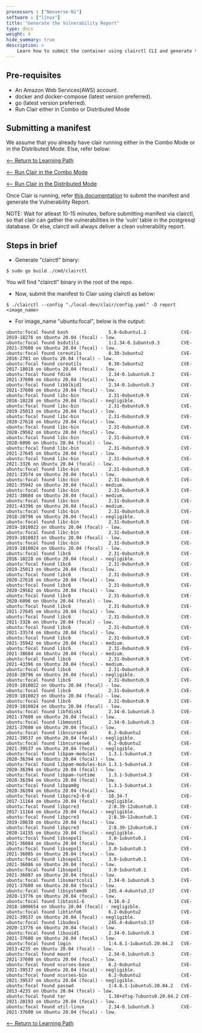 ```yaml
---
processors : ["Neoverse-N1"]
software : ["linux"]
title: "Generate the Vulnerability Report"
type: docs
weight: 4
hide_summary: true
description: >
    Learn how to submit the container using clairctl CLI and generate the Vulnerability Report.
---
```


## Pre-requisites

* An Amazon Web Services(AWS) account.
* docker and docker-compose (latest version preferred).
* go (latest version preferred).
* Run Clair either in Combo or Distributed Mode

## Submitting a manifest

We assume that you already have clair running either in the Combo Mode or in the Distributed Mode. Else, refer below:

[<-- Return to Learning Path](/content/en/cloud/clair/#sections)

[<-- Run Clair in the Combo Mode](/content/en/cloud/clair/Combo_Mode.md)

[<-- Run Clair in the Distributed Mode](/content/en/cloud/clair/Distributed_Mode.md)

Once Clair is running, refer [this documentation](https://quay.github.io/clair/howto/getting_started.html#submitting-a-manifest) to submit the manifest and generate the Vulnerability Report.

NOTE: Wait for atleast 10-15 minutes, before submitting manifest via clairctl, so that clair can gather the vulnerabilities in the ‘vuln’ table in the postgresql database. Or else, clairctl will always deliver a clean vulnerability report.

## Steps in brief

* Generate "clairctl" binary:

```console
$ sudo go build ./cmd/clairctl
```

You will find "clairctl" binary in the root of the repo.

* Now, submit the manifest to Clair using clairctl as below:

```console
$ ./clairctl --config "./local-dev/clair/config.yaml" -D report <image_name>
```

* For image_name "ubuntu:focal", below is the output:

```console
ubuntu:focal found bash               5.0-6ubuntu1.2             CVE-2019-18276 on Ubuntu 20.04 (focal) - low.
ubuntu:focal found bsdutils           1:2.34-0.1ubuntu9.3        CVE-2021-37600 on Ubuntu 20.04 (focal) - low.
ubuntu:focal found coreutils          8.30-3ubuntu2              CVE-2016-2781 on Ubuntu 20.04 (focal) - low.
ubuntu:focal found coreutils          8.30-3ubuntu2              CVE-2017-18018 on Ubuntu 20.04 (focal) - low.
ubuntu:focal found fdisk              2.34-0.1ubuntu9.3          CVE-2021-37600 on Ubuntu 20.04 (focal) - low.
ubuntu:focal found libblkid1          2.34-0.1ubuntu9.3          CVE-2021-37600 on Ubuntu 20.04 (focal) - low.
ubuntu:focal found libc-bin           2.31-0ubuntu9.9            CVE-2016-10228 on Ubuntu 20.04 (focal) - negligible.
ubuntu:focal found libc-bin           2.31-0ubuntu9.9            CVE-2019-25013 on Ubuntu 20.04 (focal) - low.
ubuntu:focal found libc-bin           2.31-0ubuntu9.9            CVE-2020-27618 on Ubuntu 20.04 (focal) - low.
ubuntu:focal found libc-bin           2.31-0ubuntu9.9            CVE-2020-29562 on Ubuntu 20.04 (focal) - low.
ubuntu:focal found libc-bin           2.31-0ubuntu9.9            CVE-2020-6096 on Ubuntu 20.04 (focal) - low.
ubuntu:focal found libc-bin           2.31-0ubuntu9.9            CVE-2021-27645 on Ubuntu 20.04 (focal) - low.
ubuntu:focal found libc-bin           2.31-0ubuntu9.9            CVE-2021-3326 on Ubuntu 20.04 (focal) - low.
ubuntu:focal found libc-bin           2.31-0ubuntu9.9            CVE-2021-33574 on Ubuntu 20.04 (focal) - low.
ubuntu:focal found libc-bin           2.31-0ubuntu9.9            CVE-2021-35942 on Ubuntu 20.04 (focal) - medium.
ubuntu:focal found libc-bin           2.31-0ubuntu9.9            CVE-2021-38604 on Ubuntu 20.04 (focal) - medium.
ubuntu:focal found libc-bin           2.31-0ubuntu9.9            CVE-2021-43396 on Ubuntu 20.04 (focal) - medium.
ubuntu:focal found libc-bin           2.31-0ubuntu9.9            CVE-2018-20796 on Ubuntu 20.04 (focal) - negligible.
ubuntu:focal found libc-bin           2.31-0ubuntu9.9            CVE-2019-1010022 on Ubuntu 20.04 (focal) - low.
ubuntu:focal found libc-bin           2.31-0ubuntu9.9            CVE-2019-1010023 on Ubuntu 20.04 (focal) - low.
ubuntu:focal found libc-bin           2.31-0ubuntu9.9            CVE-2019-1010024 on Ubuntu 20.04 (focal) - low.
ubuntu:focal found libc6              2.31-0ubuntu9.9            CVE-2016-10228 on Ubuntu 20.04 (focal) - negligible.
ubuntu:focal found libc6              2.31-0ubuntu9.9            CVE-2019-25013 on Ubuntu 20.04 (focal) - low.
ubuntu:focal found libc6              2.31-0ubuntu9.9            CVE-2020-27618 on Ubuntu 20.04 (focal) - low.
ubuntu:focal found libc6              2.31-0ubuntu9.9            CVE-2020-29562 on Ubuntu 20.04 (focal) - low.
ubuntu:focal found libc6              2.31-0ubuntu9.9            CVE-2020-6096 on Ubuntu 20.04 (focal) - low.
ubuntu:focal found libc6              2.31-0ubuntu9.9            CVE-2021-27645 on Ubuntu 20.04 (focal) - low.
ubuntu:focal found libc6              2.31-0ubuntu9.9            CVE-2021-3326 on Ubuntu 20.04 (focal) - low.
ubuntu:focal found libc6              2.31-0ubuntu9.9            CVE-2021-33574 on Ubuntu 20.04 (focal) - low.
ubuntu:focal found libc6              2.31-0ubuntu9.9            CVE-2021-35942 on Ubuntu 20.04 (focal) - medium.
ubuntu:focal found libc6              2.31-0ubuntu9.9            CVE-2021-38604 on Ubuntu 20.04 (focal) - medium.
ubuntu:focal found libc6              2.31-0ubuntu9.9            CVE-2021-43396 on Ubuntu 20.04 (focal) - medium.
ubuntu:focal found libc6              2.31-0ubuntu9.9            CVE-2018-20796 on Ubuntu 20.04 (focal) - negligible.
ubuntu:focal found libc6              2.31-0ubuntu9.9            CVE-2019-1010022 on Ubuntu 20.04 (focal) - low.
ubuntu:focal found libc6              2.31-0ubuntu9.9            CVE-2019-1010023 on Ubuntu 20.04 (focal) - low.
ubuntu:focal found libc6              2.31-0ubuntu9.9            CVE-2019-1010024 on Ubuntu 20.04 (focal) - low.
ubuntu:focal found libfdisk1          2.34-0.1ubuntu9.3          CVE-2021-37600 on Ubuntu 20.04 (focal) - low.
ubuntu:focal found libmount1          2.34-0.1ubuntu9.3          CVE-2021-37600 on Ubuntu 20.04 (focal) - low.
ubuntu:focal found libncurses6        6.2-0ubuntu2               CVE-2021-39537 on Ubuntu 20.04 (focal) - negligible.
ubuntu:focal found libncursesw6       6.2-0ubuntu2               CVE-2021-39537 on Ubuntu 20.04 (focal) - negligible.
ubuntu:focal found libpam-modules     1.3.1-5ubuntu4.3           CVE-2020-36394 on Ubuntu 20.04 (focal) - low.
ubuntu:focal found libpam-modules-bin 1.3.1-5ubuntu4.3           CVE-2020-36394 on Ubuntu 20.04 (focal) - low.
ubuntu:focal found libpam-runtime     1.3.1-5ubuntu4.3           CVE-2020-36394 on Ubuntu 20.04 (focal) - low.
ubuntu:focal found libpam0g           1.3.1-5ubuntu4.3           CVE-2020-36394 on Ubuntu 20.04 (focal) - low.
ubuntu:focal found libpcre2-8-0       10.34-7                    CVE-2017-11164 on Ubuntu 20.04 (focal) - negligible.
ubuntu:focal found libpcre3           2:8.39-12ubuntu0.1         CVE-2017-11164 on Ubuntu 20.04 (focal) - negligible.
ubuntu:focal found libpcre3           2:8.39-12ubuntu0.1         CVE-2019-20838 on Ubuntu 20.04 (focal) - low.
ubuntu:focal found libpcre3           2:8.39-12ubuntu0.1         CVE-2020-14155 on Ubuntu 20.04 (focal) - negligible.
ubuntu:focal found libsepol1          3.0-1ubuntu0.1             CVE-2021-36084 on Ubuntu 20.04 (focal) - low.
ubuntu:focal found libsepol1          3.0-1ubuntu0.1             CVE-2021-36085 on Ubuntu 20.04 (focal) - low.
ubuntu:focal found libsepol1          3.0-1ubuntu0.1             CVE-2021-36086 on Ubuntu 20.04 (focal) - low.
ubuntu:focal found libsepol1          3.0-1ubuntu0.1             CVE-2021-36087 on Ubuntu 20.04 (focal) - low.
ubuntu:focal found libsmartcols1      2.34-0.1ubuntu9.3          CVE-2021-37600 on Ubuntu 20.04 (focal) - low.
ubuntu:focal found libsystemd0        245.4-4ubuntu3.17          CVE-2020-13776 on Ubuntu 20.04 (focal) - low.
ubuntu:focal found libtasn1-6         4.16.0-2                   CVE-2018-1000654 on Ubuntu 20.04 (focal) - negligible.
ubuntu:focal found libtinfo6          6.2-0ubuntu2               CVE-2021-39537 on Ubuntu 20.04 (focal) - negligible.
ubuntu:focal found libudev1           245.4-4ubuntu3.17          CVE-2020-13776 on Ubuntu 20.04 (focal) - low.
ubuntu:focal found libuuid1           2.34-0.1ubuntu9.3          CVE-2021-37600 on Ubuntu 20.04 (focal) - low.
ubuntu:focal found login              1:4.8.1-1ubuntu5.20.04.2   CVE-2013-4235 on Ubuntu 20.04 (focal) - low.
ubuntu:focal found mount              2.34-0.1ubuntu9.3          CVE-2021-37600 on Ubuntu 20.04 (focal) - low.
ubuntu:focal found ncurses-base       6.2-0ubuntu2               CVE-2021-39537 on Ubuntu 20.04 (focal) - negligible.
ubuntu:focal found ncurses-bin        6.2-0ubuntu2               CVE-2021-39537 on Ubuntu 20.04 (focal) - negligible.
ubuntu:focal found passwd             1:4.8.1-1ubuntu5.20.04.2   CVE-2013-4235 on Ubuntu 20.04 (focal) - low.
ubuntu:focal found tar                1.30+dfsg-7ubuntu0.20.04.2 CVE-2021-20193 on Ubuntu 20.04 (focal) - low.
ubuntu:focal found util-linux         2.34-0.1ubuntu9.3          CVE-2021-37600 on Ubuntu 20.04 (focal) - low.
```

[<-- Return to Learning Path](/content/en/cloud/clair/#sections)
